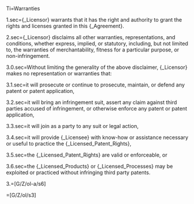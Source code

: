 Ti=Warranties

1.sec={_Licensor} warrants that it has the right and authority to grant the rights and licenses granted in this {_Agreement}.

2.sec={_Licensor} disclaims all other warranties, representations, and conditions, whether express, implied, or statutory, including, but not limited to, the warranties of merchantability, fitness for a particular purpose, or non-infringement.

3.0.sec=Without limiting the generality of the above disclaimer, {_Licensor} makes no representation or warranties that:

3.1.sec=it will prosecute or continue to prosecute, maintain, or defend any patent or patent application,

3.2.sec=it will bring an infringement suit, assert any claim against third parties accused of infringement, or otherwise enforce any patent or patent application,

3.3.sec=it will join as a party to any suit or legal action,

3.4.sec=it will provide {_Licensee} with know-how or assistance necessary or useful to practice the {_Licensed_Patent_Rights},

3.5.sec=the {_Licensed_Patent_Rights} are valid or enforceable, or

3.6.sec=the {_Licensed_Products} or {_Licensed_Processes} may be exploited or practiced without infringing third party patents.

3.=[G/Z/ol-a/s6]

=[G/Z/ol/s3]
